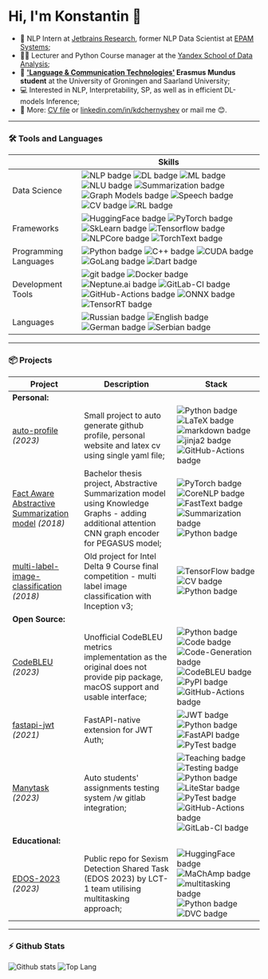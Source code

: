 # Hi, I'm Konstantin 👋

- 💼 NLP Intern at [Jetbrains Research](https://www.jetbrains.com/research/), former NLP Data Scientist at [EPAM Systems](https://www.epam.com/);
- 👨‍🏫 Lecturer and Python Course manager at the [Yandex School of Data Analysis](https://academy.yandex.com/dataschool/);
- 📄 **['Language & Communication Technologies'](https://lct-master.org/) Erasmus Mundus student** at the University of Groningen and Saarland University;
- 💻 Interested in NLP, Interpretability, SP, as well as in efficient DL-models Inference;
- 📝 More: [CV file](https://docs.google.com/viewer?url=https://raw.githubusercontent.com/k4black/k4black/main/chernyshev_cv.pdf) or [linkedin.com/in/kdchernyshev](https://www.linkedin.com/in/kdchernyshev/) or mail me 😊. 


---


### 🛠️ Tools and Languages

|  | Skills |
| --- | --- |
| Data Science |  ![NLP badge](https://img.shields.io/static/v1?label=&message=NLP&style=flat&logo=&color=80ccff&logoColor=)  ![DL badge](https://img.shields.io/static/v1?label=&message=DL&style=flat&logo=&color=80ccff&logoColor=)  ![ML badge](https://img.shields.io/static/v1?label=&message=ML&style=flat&logo=&color=b3e0ff&logoColor=)  ![NLU badge](https://img.shields.io/static/v1?label=&message=NLU&style=flat&logo=&color=b3e0ff&logoColor=)  ![Summarization badge](https://img.shields.io/static/v1?label=&message=Summarization&style=flat&logo=&color=b3e0ff&logoColor=)  ![Graph Models badge](https://img.shields.io/static/v1?label=&message=Graph%20Models&style=flat&logo=&color=e6f5ff&logoColor=)  ![Speech badge](https://img.shields.io/static/v1?label=&message=Speech&style=flat&logo=&color=ffffff&logoColor=)  ![CV badge](https://img.shields.io/static/v1?label=&message=CV&style=flat&logo=&color=ffffff&logoColor=)  ![RL badge](https://img.shields.io/static/v1?label=&message=RL&style=flat&logo=&color=ffffff&logoColor=)  |
| Frameworks |  ![HuggingFace badge](https://img.shields.io/static/v1?label=&message=HuggingFace&style=flat&logo=&color=80ccff&logoColor=)  ![PyTorch badge](https://img.shields.io/static/v1?label=&message=PyTorch&style=flat&logo=&color=80ccff&logoColor=)  ![SkLearn badge](https://img.shields.io/static/v1?label=&message=SkLearn&style=flat&logo=&color=80ccff&logoColor=)  ![Tensorflow badge](https://img.shields.io/static/v1?label=&message=Tensorflow&style=flat&logo=&color=e6f5ff&logoColor=)  ![NLPCore badge](https://img.shields.io/static/v1?label=&message=NLPCore&style=flat&logo=&color=e6f5ff&logoColor=)  ![TorchText badge](https://img.shields.io/static/v1?label=&message=TorchText&style=flat&logo=&color=ffffff&logoColor=)  |
| Programming Languages |  ![Python badge](https://img.shields.io/static/v1?label=&message=Python&style=flat&logo=&color=80ccff&logoColor=)  ![C++ badge](https://img.shields.io/static/v1?label=&message=C++&style=flat&logo=&color=e6f5ff&logoColor=)  ![CUDA badge](https://img.shields.io/static/v1?label=&message=CUDA&style=flat&logo=&color=e6f5ff&logoColor=)  ![GoLang badge](https://img.shields.io/static/v1?label=&message=GoLang&style=flat&logo=&color=ffffff&logoColor=)  ![Dart badge](https://img.shields.io/static/v1?label=&message=Dart&style=flat&logo=&color=ffffff&logoColor=)  |
| Development Tools |  ![git badge](https://img.shields.io/static/v1?label=&message=git&style=flat&logo=&color=80ccff&logoColor=)  ![Docker badge](https://img.shields.io/static/v1?label=&message=Docker&style=flat&logo=&color=80ccff&logoColor=)  ![Neptune.ai badge](https://img.shields.io/static/v1?label=&message=Neptune.ai&style=flat&logo=&color=80ccff&logoColor=)  ![GitLab-CI badge](https://img.shields.io/static/v1?label=&message=GitLab-CI&style=flat&logo=&color=80ccff&logoColor=)  ![GitHub-Actions badge](https://img.shields.io/static/v1?label=&message=GitHub-Actions&style=flat&logo=&color=80ccff&logoColor=)  ![ONNX badge](https://img.shields.io/static/v1?label=&message=ONNX&style=flat&logo=&color=e6f5ff&logoColor=)  ![TensorRT badge](https://img.shields.io/static/v1?label=&message=TensorRT&style=flat&logo=&color=e6f5ff&logoColor=)  |
| Languages |  ![Russian badge](https://img.shields.io/static/v1?label=&message=Russian&style=flat&logo=&color=80ccff&logoColor=)  ![English badge](https://img.shields.io/static/v1?label=&message=English&style=flat&logo=&color=b3e0ff&logoColor=)  ![German badge](https://img.shields.io/static/v1?label=&message=German&style=flat&logo=&color=ffffff&logoColor=)  ![Serbian badge](https://img.shields.io/static/v1?label=&message=Serbian&style=flat&logo=&color=ffffff&logoColor=)  |

---


### 📦 Projects

| Project | Description | Stack |
| --- | --- | --- |
| **Personal:** | | |
| [auto-profile](https://github.com/k4black/auto-profile) *(2023)* | Small project to auto generate github profile, personal website and latex cv using single yaml file; |  ![Python badge](https://img.shields.io/static/v1?label=&message=Python&style=flat&logo=&color=f3f3ff&logoColor=)  ![LaTeX badge](https://img.shields.io/static/v1?label=&message=LaTeX&style=flat&logo=&color=f3f3ff&logoColor=)  ![markdown badge](https://img.shields.io/static/v1?label=&message=markdown&style=flat&logo=&color=f3f3ff&logoColor=)  ![jinja2 badge](https://img.shields.io/static/v1?label=&message=jinja2&style=flat&logo=&color=f3f3ff&logoColor=)  ![GitHub-Actions badge](https://img.shields.io/static/v1?label=&message=GitHub-Actions&style=flat&logo=&color=f3f3ff&logoColor=)  |
| [Fact Aware Abstractive Summarization model](https://github.com/k4black/sum) *(2018)* | Bachelor thesis project, Abstractive Summarization model using Knowledge Graphs - adding additional attention CNN graph encoder for PEGASUS model; |  ![PyTorch badge](https://img.shields.io/static/v1?label=&message=PyTorch&style=flat&logo=&color=f3f3ff&logoColor=)  ![CoreNLP badge](https://img.shields.io/static/v1?label=&message=CoreNLP&style=flat&logo=&color=f3f3ff&logoColor=)  ![FastText badge](https://img.shields.io/static/v1?label=&message=FastText&style=flat&logo=&color=f3f3ff&logoColor=)  ![Summarization badge](https://img.shields.io/static/v1?label=&message=Summarization&style=flat&logo=&color=f3f3ff&logoColor=)  ![Python badge](https://img.shields.io/static/v1?label=&message=Python&style=flat&logo=&color=f3f3ff&logoColor=)  |
| [multi-label-image-classification](https://github.com/k4black/Multi-Label-Image-Classification) *(2018)* | Old project for Intel Delta 9 Course final competition - multi label image classification with Inception v3; |  ![TensorFlow badge](https://img.shields.io/static/v1?label=&message=TensorFlow&style=flat&logo=&color=f3f3ff&logoColor=)  ![CV badge](https://img.shields.io/static/v1?label=&message=CV&style=flat&logo=&color=f3f3ff&logoColor=)  ![Python badge](https://img.shields.io/static/v1?label=&message=Python&style=flat&logo=&color=f3f3ff&logoColor=)  |
| **Open Source:** | | |
| [CodeBLEU](https://github.com/k4black/codebleu) *(2023)* | Unofficial CodeBLEU metrics implementation as the original does not provide pip package, macOS support and usable interface; |  ![Python badge](https://img.shields.io/static/v1?label=&message=Python&style=flat&logo=&color=f3f3ff&logoColor=)  ![Code badge](https://img.shields.io/static/v1?label=&message=Code&style=flat&logo=&color=f3f3ff&logoColor=)  ![Code-Generation badge](https://img.shields.io/static/v1?label=&message=Code-Generation&style=flat&logo=&color=f3f3ff&logoColor=)  ![CodeBLEU badge](https://img.shields.io/static/v1?label=&message=CodeBLEU&style=flat&logo=&color=f3f3ff&logoColor=)  ![PyPI badge](https://img.shields.io/static/v1?label=&message=PyPI&style=flat&logo=&color=f3f3ff&logoColor=)  ![GitHub-Actions badge](https://img.shields.io/static/v1?label=&message=GitHub-Actions&style=flat&logo=&color=f3f3ff&logoColor=)  |
| [fastapi-jwt](https://github.com/k4black/fastapi-jwt) *(2021)* | FastAPI-native extension for JWT Auth; |  ![JWT badge](https://img.shields.io/static/v1?label=&message=JWT&style=flat&logo=&color=f3f3ff&logoColor=)  ![Python badge](https://img.shields.io/static/v1?label=&message=Python&style=flat&logo=&color=f3f3ff&logoColor=)  ![FastAPI badge](https://img.shields.io/static/v1?label=&message=FastAPI&style=flat&logo=&color=f3f3ff&logoColor=)  ![PyTest badge](https://img.shields.io/static/v1?label=&message=PyTest&style=flat&logo=&color=f3f3ff&logoColor=)  |
| [Manytask](https://github.com/manytask) *(2023)* | Auto students' assignments testing system /w gitlab integration; |  ![Teaching badge](https://img.shields.io/static/v1?label=&message=Teaching&style=flat&logo=&color=f3f3ff&logoColor=)  ![Testing badge](https://img.shields.io/static/v1?label=&message=Testing&style=flat&logo=&color=f3f3ff&logoColor=)  ![Python badge](https://img.shields.io/static/v1?label=&message=Python&style=flat&logo=&color=f3f3ff&logoColor=)  ![LiteStar badge](https://img.shields.io/static/v1?label=&message=LiteStar&style=flat&logo=&color=f3f3ff&logoColor=)  ![PyTest badge](https://img.shields.io/static/v1?label=&message=PyTest&style=flat&logo=&color=f3f3ff&logoColor=)  ![GitHub-Actions badge](https://img.shields.io/static/v1?label=&message=GitHub-Actions&style=flat&logo=&color=f3f3ff&logoColor=)  ![GitLab-CI badge](https://img.shields.io/static/v1?label=&message=GitLab-CI&style=flat&logo=&color=f3f3ff&logoColor=)  |
| **Educational:** | | |
| [EDOS-2023](https://github.com/lct-rug-2022/edos-2023) *(2023)* | Public repo for Sexism Detection Shared Task (EDOS 2023) by LCT-1 team utilising multitasking approach; |  ![HuggingFace badge](https://img.shields.io/static/v1?label=&message=HuggingFace&style=flat&logo=&color=f3f3ff&logoColor=)  ![MaChAmp badge](https://img.shields.io/static/v1?label=&message=MaChAmp&style=flat&logo=&color=f3f3ff&logoColor=)  ![multitasking badge](https://img.shields.io/static/v1?label=&message=multitasking&style=flat&logo=&color=f3f3ff&logoColor=)  ![Python badge](https://img.shields.io/static/v1?label=&message=Python&style=flat&logo=&color=f3f3ff&logoColor=)  ![DVC badge](https://img.shields.io/static/v1?label=&message=DVC&style=flat&logo=&color=f3f3ff&logoColor=)  |

---


### ⚡ Github Stats

![Github stats](https://github-readme-stats.vercel.app/api?username=k4black&show_icons=true&count_private=true&line_height=24&hide=issues&custom_title=Contribution%20Stats)
![Top Lang](https://github-readme-stats.vercel.app/api/top-langs/?username=k4black&layout=compact&count_private=true&hide=Jupyter%20Notebook)
